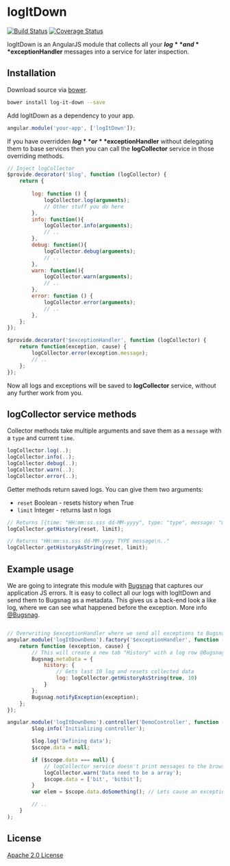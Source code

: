 logItDown
===========
[![Build Status](https://travis-ci.org/transferwise/log-it-down.svg)](https://travis-ci.org/transferwise/log-it-down)
[![Coverage Status](https://coveralls.io/repos/transferwise/log-it-down/badge.png?branch=master)](https://coveralls.io/r/transferwise/log-it-down?branch=master)

logItDown is an AngularJS module that collects all your **$log** and **$exceptionHandler** messages into a service for later inspection.

## Installation

Download source via [bower](http://bower.io/).

````bash
bower install log-it-down --save
````

Add logItDown as a dependency to your app.

````javascript
angular.module('your-app', ['logItDown']);
````

If you have overridden **$log** or **$exceptionHandler** without delegating them to base services then you can call the **logCollector** service in those overriding methods.

````javascript
// Inject logCollector
$provide.decorator('$log', function (logCollector) {
	return {
		
		log: function () {
			logCollector.log(arguments);
			// Other stuff you do here
		},
		info: function(){
			logCollector.info(arguments);
			// ..
		},
		debug: function(){
			logCollector.debug(arguments);
			// ..
		},
		warn: function(){
			logCollector.warn(arguments);
			// ..
		},
		error: function () {
			logCollector.error(arguments);
			// ..
		},
	};
});

$provide.decorator('$exceptionHandler', function (logCollector) {
	return function(exception, cause) {
		logCollector.error(exception.message);
		// ..
	};
});
````

Now all logs and exceptions will be saved to **logCollector** service, without any further work from you.

## logCollector service methods

Collector methods take multiple arguments and save them as a `message` with a `type` and current `time`.

````javascript
logCollector.log(..);
logCollector.info(..);
logCollector.debug(..);
logCollector.warn(..);
logCollector.error(..);
````

Getter methods return saved logs. You can give them two arguments:
* `reset` Boolean - resets history when True
* `limit` Integer - returns last n logs

````javascript
// Returns [{time: "HH:mm:ss.sss dd-MM-yyyy", type: "type", message: "msg"}, ..]
logCollector.getHistory(reset, limit);

// Returns "HH:mm:ss.sss dd-MM-yyyy TYPE message\n.."
logCollector.getHistoryAsString(reset, limit); 
````

## Example usage

We are going to integrate this module with [Bugsnag](https://github.com/bugsnag/bugsnag-js) that captures our application JS errors. It is easy to collect all our logs with logItDown and send them to Bugsnag as a metadata. This gives us a back-end look a like log, where we can see what happened before the exception. More info [@Bugsnag](https://bugsnag.com/docs).

````javascript

// Overwriting $exceptionHandler where we send all exceptions to Bugsnag
angular.module('logItDownDemo').factory('$exceptionHandler', function (logCollector) {
	return function (exception, cause) {
		// This will create a new tab "History" with a log row @Bugsnag
		Bugsnag.metaData = {
			history: {
				// Gets last 10 log and resets collected data
				log: logCollector.getHistoryAsString(true, 10) 
			}
		};
		Bugsnag.notifyException(exception);
	};
});

angular.module('logItDownDemo').controller('DemoController', function ($scope, $log, logCollector) {
		$log.info('Initializing controller');

		$log.log('Defining data');
		$scope.data = null;

		if ($scope.data === null) {
			// logCollector service doesn't print messages to the browser console
			logCollector.warn('Data need to be a array'); 
			$scope.data = ['bit', 'bitbit'];
		}
		var elem = $scope.data.doSomething(); // Lets cause an exception

		// ..
	}
);
````

## License

[Apache 2.0 License](//github.com/transferwise/log-it-down/blob/master/LICENSE)
